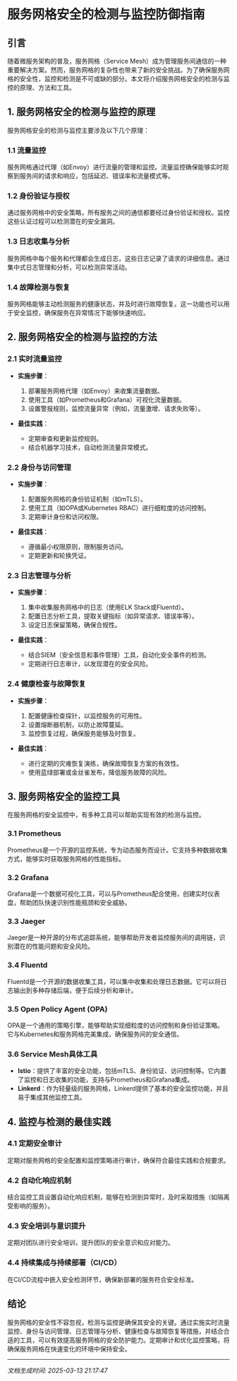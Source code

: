 # 服务网格安全的检测与监控防御指南

## 引言

随着微服务架构的普及，服务网格（Service Mesh）成为管理服务间通信的一种重要解决方案。然而，服务网格的复杂性也带来了新的安全挑战。为了确保服务网格的安全性，监控和检测是不可或缺的部分。本文将介绍服务网格安全的检测与监控的原理、方法和工具。

## 1. 服务网格安全的检测与监控的原理

服务网格安全的检测与监控主要涉及以下几个原理：

### 1.1 流量监控

服务网格通过代理（如Envoy）进行流量的管理和监控。流量监控确保能够实时观察到服务间的请求和响应，包括延迟、错误率和流量模式等。

### 1.2 身份验证与授权

通过服务网格中的安全策略，所有服务之间的通信都要经过身份验证和授权。监控这些认证过程可以检测潜在的安全漏洞。

### 1.3 日志收集与分析

服务网格中每个服务和代理都会生成日志，这些日志记录了请求的详细信息。通过集中式日志管理和分析，可以检测异常活动。

### 1.4 故障检测与恢复

服务网格能够主动检测服务的健康状态，并及时进行故障恢复。这一功能也可以用于安全监控，确保服务在异常情况下能够快速响应。

## 2. 服务网格安全的检测与监控的方法

### 2.1 实时流量监控

- **实施步骤**：
  1. 部署服务网格代理（如Envoy）来收集流量数据。
  2. 使用工具（如Prometheus和Grafana）可视化流量数据。
  3. 设置警报规则，监控流量异常（例如，流量激增、请求失败等）。

- **最佳实践**：
  - 定期审查和更新监控规则。
  - 结合机器学习技术，自动检测流量异常模式。

### 2.2 身份与访问管理

- **实施步骤**：
  1. 配置服务网格的身份验证机制（如mTLS）。
  2. 使用工具（如OPA或Kubernetes RBAC）进行细粒度的访问控制。
  3. 定期审计身份和访问权限。

- **最佳实践**：
  - 遵循最小权限原则，限制服务访问。
  - 定期更新和轮换凭证。

### 2.3 日志管理与分析

- **实施步骤**：
  1. 集中收集服务网格中的日志（使用ELK Stack或Fluentd）。
  2. 配置日志分析工具，提取关键指标（如异常请求、错误率等）。
  3. 设定日志保留策略，确保合规性。

- **最佳实践**：
  - 结合SIEM（安全信息和事件管理）工具，自动化安全事件的检测。
  - 定期进行日志审计，以发现潜在的安全风险。

### 2.4 健康检查与故障恢复

- **实施步骤**：
  1. 配置健康检查探针，以监控服务的可用性。
  2. 设置熔断器机制，以防止故障蔓延。
  3. 监控恢复过程，确保服务能够及时恢复。

- **最佳实践**：
  - 进行定期的灾难恢复演练，确保故障恢复方案的有效性。
  - 使用蓝绿部署或金丝雀发布，降低服务故障的风险。

## 3. 服务网格安全的监控工具

在服务网格的安全监控中，有多种工具可以帮助实现有效的检测与监控。

### 3.1 Prometheus

Prometheus是一个开源的监控系统，专为动态服务而设计。它支持多种数据收集方式，能够实时获取服务网格的性能指标。

### 3.2 Grafana

Grafana是一个数据可视化工具，可以与Prometheus配合使用，创建实时仪表盘，帮助团队快速识别性能瓶颈和安全威胁。

### 3.3 Jaeger

Jaeger是一种开源的分布式追踪系统，能够帮助开发者监控服务间的调用链，识别潜在的性能问题和安全风险。

### 3.4 Fluentd

Fluentd是一个开源的数据收集工具，可以集中收集和处理日志数据。它可以将日志输出到多种存储后端，便于后续分析和审计。

### 3.5 Open Policy Agent (OPA)

OPA是一个通用的策略引擎，能够帮助实现细粒度的访问控制和身份验证策略。它与Kubernetes和服务网格完美集成，确保服务间的安全通信。

### 3.6 Service Mesh具体工具

- **Istio**：提供了丰富的安全功能，包括mTLS、身份验证、访问控制等。它内置了监控和日志收集的功能，支持与Prometheus和Grafana集成。
- **Linkerd**：作为轻量级的服务网格，Linkerd提供了基本的安全监控功能，并且易于集成其他监控工具。

## 4. 监控与检测的最佳实践

### 4.1 定期安全审计

定期对服务网格的安全配置和监控策略进行审计，确保符合最佳实践和合规要求。

### 4.2 自动化响应机制

结合监控工具设置自动化响应机制，能够在检测到异常时，及时采取措施（如隔离受影响的服务）。

### 4.3 安全培训与意识提升

定期对团队进行安全培训，提升团队的安全意识和应对能力。

### 4.4 持续集成与持续部署（CI/CD）

在CI/CD流程中嵌入安全检测环节，确保新部署的服务符合安全标准。

## 结论

服务网格的安全性不容忽视，检测与监控是确保其安全的关键。通过实施实时流量监控、身份与访问管理、日志管理与分析、健康检查与故障恢复等措施，并结合合适的工具，可以有效提高服务网格的安全防护能力。定期审计和优化监控策略，将确保服务网格在快速变化的环境中保持安全。

---

*文档生成时间: 2025-03-13 21:17:47*
